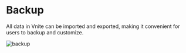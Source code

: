 # Backup

All data in Vnite can be imported and exported, making it convenient for users to backup and customize.

![backup](https://img.timero.xyz/i/2025/04/02/67ed1b051815f.webp)
